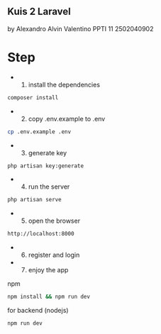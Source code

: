 ## Kuis 2 Laravel
by Alexandro Alvin Valentino 
PPTI 11
2502040902

# Step
- 1. install the dependencies
```sh
composer install
```
- 2. copy .env.example to .env
```sh
cp .env.example .env
```
- 3. generate key
```sh
php artisan key:generate
```
- 4. run the server
```sh
php artisan serve
```
- 5. open the browser
```sh
http://localhost:8000
```
- 6. register and login
- 7. enjoy the app

npm
```sh
npm install && npm run dev
```

for backend (nodejs)
```sh
npm run dev
```